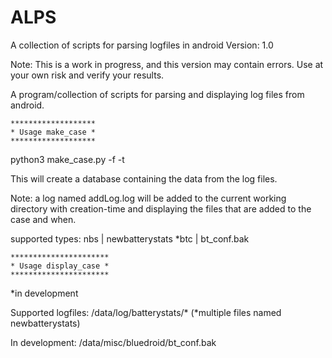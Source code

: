 # ALPS
A collection of scripts for parsing logfiles in android
Version: 1.0

Note: This is a work in progress, and this version may contain errors. Use at your own risk and verify your results.

A program/collection of scripts for parsing and displaying log files from android.

	*******************
	* Usage make_case *
	*******************
python3 make_case.py -f <logfile> -t <type> 

This will create a database containing the data from the log files.

Note: a log named addLog.log will be added to the current working directory with creation-time and displaying the files that are added to the case and when.

supported types:
nbs	|	newbatterystats
*btc	|	bt_conf.bak 

	**********************
	* Usage display_case *
	**********************
*in development



Supported logfiles:
/data/log/batterystats/* (*multiple files named newbatterystats)

In development: 
/data/misc/bluedroid/bt_conf.bak
